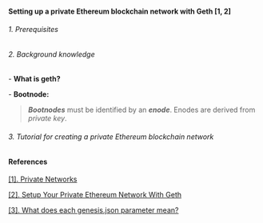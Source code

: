 #### Setting up a private Ethereum blockchain network with Geth [1, 2]

###### 1. Prerequisites

###### 2. Background knowledge

\- **What is geth?**

\- **Bootnode:**

> ***Bootnodes*** must be identified by an ***enode***. Enodes are derived from *private key*.

###### 3. Tutorial for creating a private Ethereum blockchain network

#### References

[[1]. Private Networks](https://geth.ethereum.org/docs/fundamentals/private-network)

[[2]. Setup Your Private Ethereum Network With Geth](https://www.c-sharpcorner.com/article/setup-your-private-ethereum-network-with-geth2/)

[[3]. What does each genesis.json parameter mean?](https://ethereum.stackexchange.com/questions/2376/what-does-each-genesis-json-parameter-mean)
